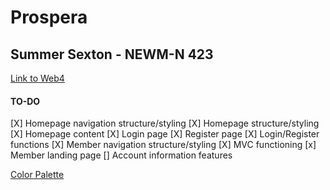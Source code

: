 # Prospera

## Summer Sexton - NEWM-N 423

[Link to Web4](https://in-info-web4.informatics.iupui.edu/~sarsexto/N423/prospera/)

#### TO-DO

[X] Homepage navigation structure/styling
[X] Homepage structure/styling
[X] Homepage content
[X] Login page
[X] Register page
[X] Login/Register functions
[X] Member navigation structure/styling
[X] MVC functioning
[x] Member landing page
[] Account information features

[Color Palette](https://coolors.co/0e34a0-041f6b-b4c6f8-6a041d-fb5607)
